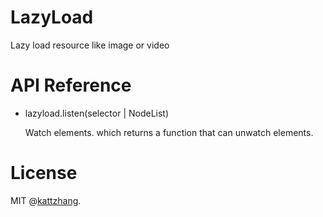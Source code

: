 # LazyLoad

Lazy load resource like image or video

# API Reference

- lazyload.listen(selector | NodeList)

  Watch elements. which returns a function that can unwatch elements.

# License

MIT @[kattzhang](https://github.com/kattzhang).

